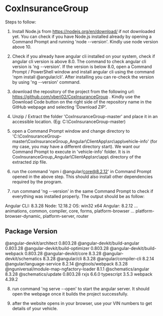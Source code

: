 # CoxInsuranceGroup

Steps to follow:

1) Install Node.js from https://nodejs.org/en/download/ if not downloaded yet. You can check if you have Node.js installed already by opening a Command Prompt and running 'node --version'. Kindly use node version above 10.

2) Check if you already have angular cli installed on your system, check if angular cli version is above 8.0. The command to check angular cli version is 'ng --version'. If the version is below 8.0, open a Command Prompt / PowerShell window and install angular cli using the command 'npm install @angular/cli'. After installing you can re-check the version by using 'ng --version' command.

3) download the repository of the project from the following url: https://github.com/vberi02/CoxInsuranceGroup . Kindly use the Download Code button on the right side of the repository name in the GitHub webpage and selecting 'Download ZIP'.

4) Unzip / Extract the folder 'CoxInsuranceGroup-master' and place it in an accessible location. (Eg: C:\CoxInsuranceGroup-master)

5) open a Command Prompt window and change directory to 'C:\CoxInsuranceGroup-master\CoxInsuranceGroup_Angular\ClientApp\src\app\vehicle-info' (for my case, you may have a different directory start). We want our Command Prompt to execute in 'vehicle-info' folder. It is in CoxInsuranceGroup_Angular\ClientApp\src\app\ directory of the extracted zip file.

6) run the command 'npm i @angular/core@8.2.12' in Command Prompt opened in the above step. This should also install other dependencies required by the program.

7) run command 'ng --version' in the same Command Prompt to check if everything was installed properly. 
The output should be as follow:

Angular CLI: 8.3.28
Node: 12.18.2
OS: win32 x64
Angular: 8.2.12
... animations, common, compiler, core, forms, platform-browser
... platform-browser-dynamic, platform-server, router

Package                                    Version
--------------------------------------------------------------------
@angular-devkit/architect                  0.803.28
@angular-devkit/build-angular              0.803.28
@angular-devkit/build-optimizer            0.803.28
@angular-devkit/build-webpack              0.803.28
@angular-devkit/core                       8.3.28
@angular-devkit/schematics                 8.3.28
@angular/cli                               8.3.28
@angular/compiler-cli                      8.2.14
@angular/language-service                  8.2.14
@ngtools/webpack                           8.3.28
@nguniversal/module-map-ngfactory-loader   8.1.1
@schematics/angular                        8.3.28
@schematics/update                         0.803.28
rxjs                                       6.6.0
typescript                                 3.5.3
webpack                                    4.39.2

8) run command 'ng serve --open' to start the angular server. It should open the webpage once it builds the project successfully.

9) after the website opens in your browser, use your VIN numbers to get details of your vehicle.


